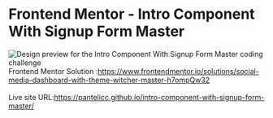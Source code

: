# Frontend Mentor - Intro Component With Signup Form Master
![Design preview for the Intro Component With Signup Form Master coding challenge](./img/desktop-preview.jpg)</br>
Frontend Mentor Solution :https://www.frontendmentor.io/solutions/social-media-dashboard-with-theme-witcher-master-h7ompQw32</br></br>
Live site URL:https://pantelicc.github.io/intro-component-with-signup-form-master/
